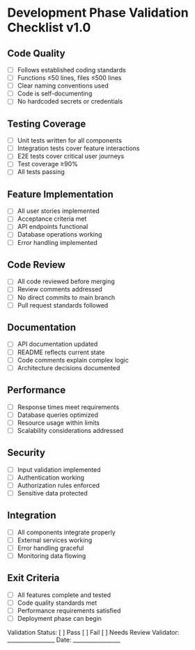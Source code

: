 # Development Phase Validation Checklist v1.0

## Code Quality
- [ ] Follows established coding standards
- [ ] Functions ≤50 lines, files ≤500 lines
- [ ] Clear naming conventions used
- [ ] Code is self-documenting
- [ ] No hardcoded secrets or credentials

## Testing Coverage
- [ ] Unit tests written for all components
- [ ] Integration tests cover feature interactions
- [ ] E2E tests cover critical user journeys
- [ ] Test coverage ≥90%
- [ ] All tests passing

## Feature Implementation
- [ ] All user stories implemented
- [ ] Acceptance criteria met
- [ ] API endpoints functional
- [ ] Database operations working
- [ ] Error handling implemented

## Code Review
- [ ] All code reviewed before merging
- [ ] Review comments addressed
- [ ] No direct commits to main branch
- [ ] Pull request standards followed

## Documentation
- [ ] API documentation updated
- [ ] README reflects current state
- [ ] Code comments explain complex logic
- [ ] Architecture decisions documented

## Performance
- [ ] Response times meet requirements
- [ ] Database queries optimized
- [ ] Resource usage within limits
- [ ] Scalability considerations addressed

## Security
- [ ] Input validation implemented
- [ ] Authentication working
- [ ] Authorization rules enforced
- [ ] Sensitive data protected

## Integration
- [ ] All components integrate properly
- [ ] External services working
- [ ] Error handling graceful
- [ ] Monitoring data flowing

## Exit Criteria
- [ ] All features complete and tested
- [ ] Code quality standards met
- [ ] Performance requirements satisfied
- [ ] Deployment phase can begin

Validation Status: [ ] Pass [ ] Fail [ ] Needs Review
Validator: _________________ Date: _________________